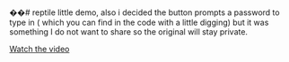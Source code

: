 ��#   r e p t i l e 
 
 little demo,
also i decided the button prompts a password to type in ( which you can find in the code with a little digging)
but it was something I do not want to share so the original will stay private.



[Watch the video](https://github.com/anakin004/retile/raw/main/2024-11-03%2001-30-42.mp4)



